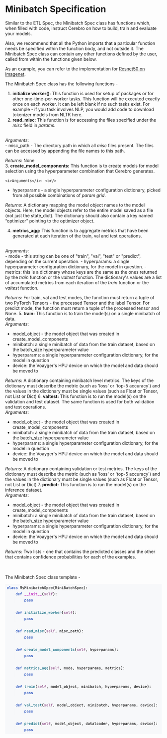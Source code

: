# Minibatch Specification

Similar to the ETL Spec, the Minibatch Spec class has functions which, when filled with code, instruct Cerebro on how to build, train and evaluate your models. 

Also, we recommend that all the Python imports that a particular function needs be specified within the function body, and not outside it. The Minibatch Spec class can contain any other functions defined by the user, called from within the functions given below.

As an example, you can refer to the implementation for [Resnet50 on Imagenet](../examples/Resnet%20on%20Imagenet/cerebro_imagenet.ipynb).

The Minibatch Spec class has the following functions - 
1. <b>initialize worker()</b>: This function is used for setup of packages or for other one-time-per-worker tasks. This function will be executed exactly once on each worker. It can be left blank if no such tasks exist. For example - if you task involves NLP, you would add code to download tokenizer models from NLTK here.   
2. <b>read_misc</b>: This function is for accessing the files specified under the <i>misc</i> field in <i>params</i>. 
<br/>
<i>Arguments</i>: <br/>
   - misc_path - The directory path in which all <i>misc</i> files present. The files can be accessed by appending the file names to this path.
    <br/>

   <i>Returns</i>: None
<br/>
3. <b>create_model_components:</b> This function is to create models for model selection using the hyperparameter combination that Cerebro generates.   

    <i>Arguments</i>: <br/>
   - hyperparams - a single hyperparameter configuration dictionary, picked from all possible combinations of <i>param grid</i>. 
    <br/>

   <i>Returns</i>: A dictionary mapping the model object names to the model objects. Here, the model objects refer to the entire model saved as a file (not just the state_dict). The dictionary should also contain a key named “optimizer” pointing to the optimizer object.

4. <b>metrics_agg:</b> This function is to aggregate metrics that have been generated at each iteration of the train, val and test operations.
<br/>
<i>Arguments</i>: <br/>
   - mode - this string can be one of "train", "val", "test" or "predict", depending on the current operation.
   - hyperparams: a single hyperparameter configuration dictionary, for the model in question.
   - metrics: this is a dictionary whose keys are the same as the ones returned by the <i>train</i> function or the <i>valtest</i> function. The dictionary's values are a list of accumulated metrics from each iteration of the <i>train</i> function or the <i>valtest</i> function. 
    <br/>

   <i>Returns</i>: For train, val and test modes, the function must return a tuple of two PyTorch Tensors - the processed Tensor and the label Tensor. For predict mode, the function must return a tuple of the processed tensor and None.
5. <b>train:</b> This function is to train the model(s) on a single minibatch of data.
<br/>
<i>Arguments</i>: <br/>
   - model_object - the model object that was created in create_model_components
   - minibatch: a single minibatch of data from the train dataset, based on the batch_size hyperparameter value
   - hyperparams: a single hyperparameter configuration dictionary, for the model in question
   - device: the Voayger's HPU device on which the model and data should be moved to 
    <br/>

   <i>Returns</i>: A dictionary containing minibatch level metrics. The keys of the dictionary must describe the metric (such as 'loss' or 'top-5 accuracy') and the values in the dictionary must be single values (such as Float or Tensor, not List or Dict)
6. <b>valtest:</b> This function is to run the model(s) on the validation and test dataset. The same function is used for both validation and test operations.
<br/>
<i>Arguments</i>: <br/>
   - model_object - the model object that was created in create_model_components
   - minibatch: a single minibatch of data from the train dataset, based on the batch_size hyperparameter value
   - hyperparams: a single hyperparameter configuration dictionary, for the model in question
   - device: the Voayger's HPU device on which the model and data should be moved to 
    <br/>

   <i>Returns</i>: A dictionary containing validation or test metrics. The keys of the dictionary must describe the metric (such as 'loss' or 'top-5 accuracy') and the values in the dictionary must be single values (such as Float or Tensor, not List or Dict)
7. <b>predict:</b> This function is to run the model(s) on the inference dataset.
<br/>
<i>Arguments</i>: <br/>
   - model_object - the model object that was created in create_model_components
   - minibatch: a single minibatch of data from the train dataset, based on the batch_size hyperparameter value
   - hyperparams: a single hyperparameter configuration dictionary, for the model in question
   - device: the Voayger's HPU device on which the model and data should be moved to 
    <br/>

   <i>Returns</i>: Two lists - one that contains the predicted classes and the other that contains confidence probabilities for each of the examples.
<br/>

<br/><br/>
The Minibatch Spec class template -

![mop_spec](img/mop_spec.png)